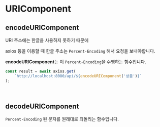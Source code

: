 # URIComponent



## encodeURIComponent

URI 주소에는 한글을 사용하지 못하기 때문에

axios 등을 이용할 때 한글 주소는 `Percent-Encoding` 해서 요청을 보내야합니다.

**encodeURIComponent**는 이 `Percent-Encoding`을 수행하는 함수입니다.

```javascript
const result = await axios.get(
    `http://localhost:8080/api/${encodeURIComponent('상품')}`
);
```



<br>



## decodeURIComponent

`Percent-Encoding` 된 문자를 원래대로 되돌리는 함수입니다.
